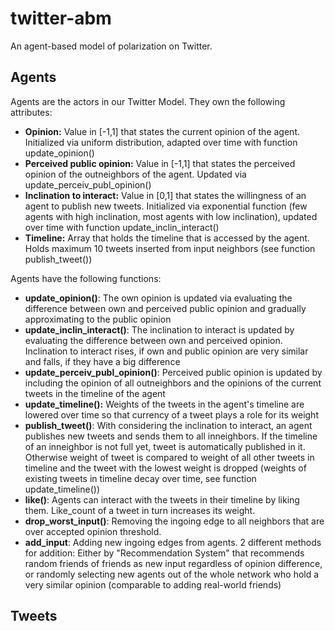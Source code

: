 # twitter-abm
An agent-based model of polarization on Twitter.


## Agents
Agents are the actors in our Twitter Model. They own the following attributes:
- **Opinion:** Value in [-1,1] that states the current opinion of the agent. Initialized via uniform distribution, adapted over time with function update_opinion()
- **Perceived public opinion:** Value in [-1,1] that states the perceived opinion of the  outneighbors of the agent. Updated via update_perceiv_publ_opinion()
- **Inclination to interact:** Value in [0,1] that states the willingness of an agent to publish new tweets. Initialized via exponential function (few agents with high inclination, most agents with low inclination), updated over time with function update_inclin_interact()
- **Timeline:** Array that holds the timeline that is accessed by the agent. Holds maximum 10 tweets inserted from input neighbors (see function publish_tweet())

Agents have the following functions:
- **update_opinion()**: The own opinion is updated via evaluating the difference between own and perceived public opinion and gradually approximating to the public opinion
- **update_inclin_interact()**: The inclination to interact is updated by evaluating the difference between own and perceived opinion. Inclination to interact rises, if own and public opinion are very similar and falls, if they have a big difference
- **update_perceiv_publ_opinion()**: Perceived public opinion is updated by including the opinion of all outneighbors and the opinions of the current tweets in the timeline of the agent
- **update_timeline():** Weights of the tweets in the agent's timeline are lowered over time so that currency of a tweet plays a role for its weight
- **publish_tweet()**: With considering the inclination to interact, an agent publishes new tweets and sends them to all inneighbors. If the timeline of an inneighbor is not full yet, tweet is automatically published in it. Otherwise weight of tweet is compared to weight of all other tweets in timeline and the tweet with the lowest weight is dropped (weights of existing tweets in timeline decay over time, see function update_timeline())
- **like()**: Agents can interact with the tweets in their timeline by liking them. Like_count of a tweet in turn increases its weight.
- **drop_worst_input()**: Removing the ingoing edge to all neighbors that are over accepted opinion threshold.
- **add_input**: Adding new ingoing edges from agents. 2 different methods for addition: Either by "Recommendation System" that recommends random friends of friends as new input regardless of opinion difference, or randomly selecting new agents out of the whole network who hold a very similar opinion (comparable to adding real-world friends)

## Tweets
